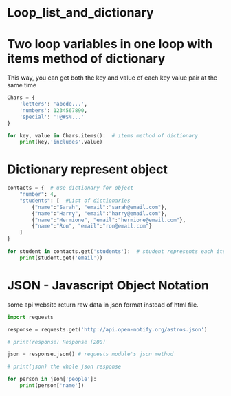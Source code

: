 # Loop_list_and_dictionary


# Two loop variables in one loop with items method of dictionary

This way, you can get both the key and value of each key value pair at the same time

```python
Chars = {
    'letters': 'abcde...',
    'numbers': 1234567890,
    'special': '!@#$%...'
}

for key, value in Chars.items():  # items method of dictionary
    print(key,'includes',value)
```

# Dictionary represent object

```python
contacts = {  # use dictionary for object
    "number": 4,
    "students": [  #List of dictionaries
        {"name":"Sarah", "email":"sarah@email.com"},
        {"name":"Harry", "email":"harry@email.com"},
        {"name":"Hermione", "email":"hermione@email.com"},
        {"name":"Ron", "email":"ron@email.com"}
    ]
}

for student in contacts.get('students'):  # student represents each item in students list
    print(student.get('email'))
```

# JSON - Javascript Object Notation
some api website return raw data in json format instead of html file.
```python
import requests

response = requests.get('http://api.open-notify.org/astros.json')

# print(response) Response [200]

json = response.json() # requests module's json method

# print(json) the whole json response

for person in json['people']:
    print(person['name'])
```
